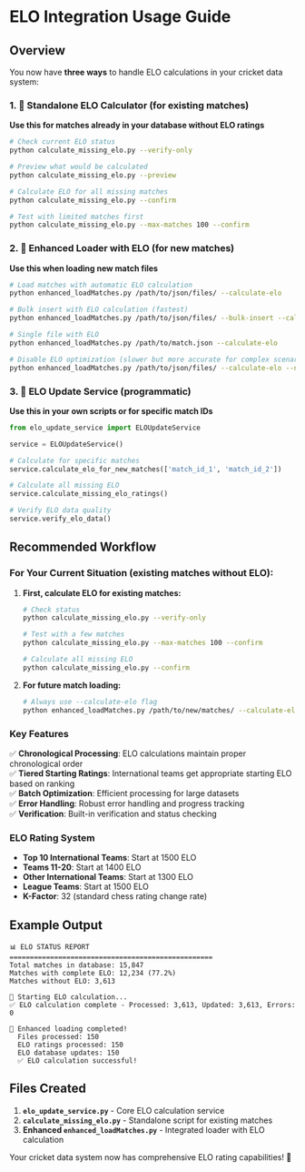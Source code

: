 # ELO Integration Usage Guide

## Overview

You now have **three ways** to handle ELO calculations in your cricket data system:

### 1. 🔧 Standalone ELO Calculator (for existing matches)
**Use this for matches already in your database without ELO ratings**

```bash
# Check current ELO status
python calculate_missing_elo.py --verify-only

# Preview what would be calculated
python calculate_missing_elo.py --preview

# Calculate ELO for all missing matches
python calculate_missing_elo.py --confirm

# Test with limited matches first
python calculate_missing_elo.py --max-matches 100 --confirm
```

### 2. 🚀 Enhanced Loader with ELO (for new matches)
**Use this when loading new match files**

```bash
# Load matches with automatic ELO calculation
python enhanced_loadMatches.py /path/to/json/files/ --calculate-elo

# Bulk insert with ELO calculation (fastest)
python enhanced_loadMatches.py /path/to/json/files/ --bulk-insert --calculate-elo

# Single file with ELO
python enhanced_loadMatches.py /path/to/match.json --calculate-elo

# Disable ELO optimization (slower but more accurate for complex scenarios)
python enhanced_loadMatches.py /path/to/json/files/ --calculate-elo --no-elo-optimization
```

### 3. 🎯 ELO Update Service (programmatic)
**Use this in your own scripts or for specific match IDs**

```python
from elo_update_service import ELOUpdateService

service = ELOUpdateService()

# Calculate for specific matches
service.calculate_elo_for_new_matches(['match_id_1', 'match_id_2'])

# Calculate all missing ELO
service.calculate_missing_elo_ratings()

# Verify ELO data quality
service.verify_elo_data()
```

## Recommended Workflow

### For Your Current Situation (existing matches without ELO):

1. **First, calculate ELO for existing matches:**
   ```bash
   # Check status
   python calculate_missing_elo.py --verify-only
   
   # Test with a few matches
   python calculate_missing_elo.py --max-matches 100 --confirm
   
   # Calculate all missing ELO
   python calculate_missing_elo.py --confirm
   ```

2. **For future match loading:**
   ```bash
   # Always use --calculate-elo flag
   python enhanced_loadMatches.py /path/to/new/matches/ --calculate-elo
   ```

### Key Features

✅ **Chronological Processing**: ELO calculations maintain proper chronological order  
✅ **Tiered Starting Ratings**: International teams get appropriate starting ELO based on ranking  
✅ **Batch Optimization**: Efficient processing for large datasets  
✅ **Error Handling**: Robust error handling and progress tracking  
✅ **Verification**: Built-in verification and status checking  

### ELO Rating System

- **Top 10 International Teams**: Start at 1500 ELO
- **Teams 11-20**: Start at 1400 ELO  
- **Other International Teams**: Start at 1300 ELO
- **League Teams**: Start at 1500 ELO
- **K-Factor**: 32 (standard chess rating change rate)

## Example Output

```
📊 ELO STATUS REPORT
==================================================
Total matches in database: 15,847
Matches with complete ELO: 12,234 (77.2%)
Matches without ELO: 3,613

🚀 Starting ELO calculation...
✅ ELO calculation complete - Processed: 3,613, Updated: 3,613, Errors: 0

🎉 Enhanced loading completed!
  Files processed: 150
  ELO ratings processed: 150
  ELO database updates: 150
  ✅ ELO calculation successful!
```

## Files Created

1. **`elo_update_service.py`** - Core ELO calculation service
2. **`calculate_missing_elo.py`** - Standalone script for existing matches  
3. **Enhanced `enhanced_loadMatches.py`** - Integrated loader with ELO calculation

Your cricket data system now has comprehensive ELO rating capabilities! 🏏
